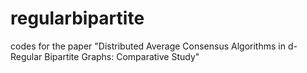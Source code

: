 # regularbipartite
codes for the paper "Distributed Average Consensus Algorithms in d-Regular Bipartite Graphs: Comparative Study"
